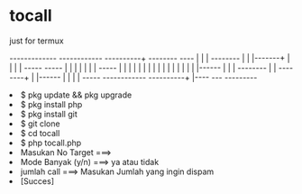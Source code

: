 # tocall

just for termux 


------------- ------------ ----------+     --------     ----
|           | | -------- | | |-------+     |       |    |  |
-----   ----- | |      | | | |            |  -----  |   |  |
    |   |     | |      | | | |           |  |     |  |  |  |------
    |   |     | -------- | | --------+  |  |------ |  | |        |
    -----     ------------ ----------+ |----        ---  ---------

<li>$ pkg update && pkg upgrade
<li>$ pkg install php
<li>$ pkg install git
<li>$ git clone 
<li>$ cd tocall
<li>$ php tocall.php
<li> Masukan No Target ===> 
<li> Mode Banyak (y/n) ===> ya atau tidak
<li> jumlah call ===> Masukan Jumlah yang ingin dispam
<li> [Succes]
